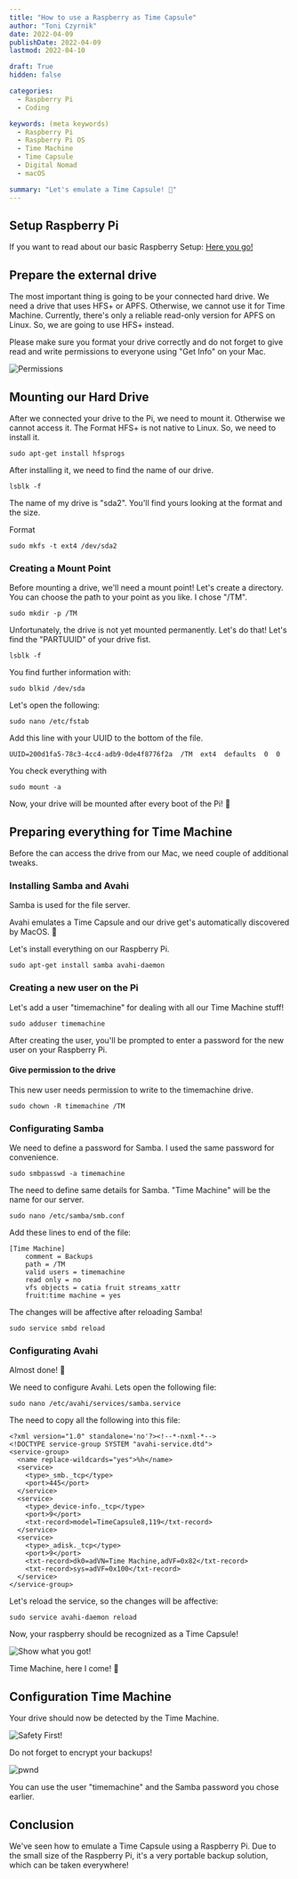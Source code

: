 ```yaml
---
title: "How to use a Raspberry as Time Capsule"
author: "Toni Czyrnik"
date: 2022-04-09
publishDate: 2022-04-09
lastmod: 2022-04-10

draft: True
hidden: false

categories:
  - Raspberry Pi
  - Coding

keywords: (meta keywords)
  - Raspberry Pi
  - Raspberry Pi OS
  - Time Machine
  - Time Capsule
  - Digital Nomad
  - macOS

summary: "Let's emulate a Time Capsule! 🚀"
---
```



## Setup Raspberry Pi

If you want to read about our basic Raspberry Setup: [Here you go!](https://czyrnik.me/blog/how-to-set-up-a-raspberry-pi/)
	
## Prepare the external drive

The most important thing is going to be your connected hard drive. We need a drive that uses HFS+ or APFS. Otherwise, we cannot use it for Time Machine. Currently, there's only a reliable read-only version for APFS on Linux. So, we are going to use HFS+ instead. 

Please make sure you format your drive correctly and do not forget to give read and write permissions to everyone using "Get Info" on your Mac.

![Permissions](./permissions.png)

## Mounting our Hard Drive

After we connected your drive to the Pi, we need to mount it. Otherwise we cannot access it. The Format HFS+ is not native to Linux. So, we need to install it.

	sudo apt-get install hfsprogs

After installing it, we need to find the name of our drive.
	
	lsblk -f

The name of my drive is "sda2". You'll find yours looking at the format and the size.

Format

	sudo mkfs -t ext4 /dev/sda2

### Creating a Mount Point

Before mounting a drive, we'll need a mount point! Let's create a directory. You can choose the path to your point as you like. I chose "/TM".

	sudo mkdir -p /TM

Unfortunately, the drive is not yet mounted permanently. Let's do that! Let's find the "PARTUUID" of your drive fist. 

	lsblk -f

You find further information with:

	sudo blkid /dev/sda
	
Let's open the following:

	sudo nano /etc/fstab

Add this line with your UUID to the bottom of the file.

	UUID=200d1fa5-78c3-4cc4-adb9-0de4f8776f2a  /TM  ext4  defaults  0  0

You check everything with
	
	sudo mount -a

Now, your drive will be mounted after every boot of the Pi! 🤯

## Preparing everything for Time Machine

Before the can access the drive from our Mac, we need couple of additional tweaks.

### Installing Samba and Avahi

Samba is used for the file server. 

Avahi emulates a Time Capsule and our drive get's automatically discovered by MacOS. 🔎

Let's install everything on our Raspberry Pi.

	sudo apt-get install samba avahi-daemon

### Creating a new user on the Pi

Let's add a user "timemachine" for dealing with all our Time Machine stuff! 

	sudo adduser timemachine

After creating the user, you'll be prompted to enter a password for the new user on your Raspberry Pi.

#### Give permission to the drive

This new user needs permission to write to the timemachine drive.

	sudo chown -R timemachine /TM

### Configurating Samba

We need to define a password for Samba. I used the same password for convenience.

	sudo smbpasswd -a timemachine

The need to define same details for Samba. "Time Machine" will be the name for our server. 

	sudo nano /etc/samba/smb.conf

Add these lines to end of the file:

	[Time Machine]
		comment = Backups
		path = /TM
		valid users = timemachine
		read only = no
		vfs objects = catia fruit streams_xattr
		fruit:time machine = yes
 
The changes will be affective after reloading Samba!

	sudo service smbd reload

### Configurating Avahi

Almost done! 🙂

We need to configure Avahi. Lets open the following file:

	sudo nano /etc/avahi/services/samba.service

The need to copy all the following into this file:

	<?xml version="1.0" standalone='no'?><!--*-nxml-*-->
	<!DOCTYPE service-group SYSTEM "avahi-service.dtd">
	<service-group>
	  <name replace-wildcards="yes">%h</name>
	  <service>
	    <type>_smb._tcp</type>
	    <port>445</port>
	  </service>
	  <service>
	    <type>_device-info._tcp</type>
	    <port>9</port>
	    <txt-record>model=TimeCapsule8,119</txt-record>
	  </service>
	  <service>
	    <type>_adisk._tcp</type>
	    <port>9</port>
	    <txt-record>dk0=adVN=Time Machine,adVF=0x82</txt-record>
	    <txt-record>sys=adVF=0x100</txt-record>
	  </service>
	</service-group>

Let's reload the service, so the changes will be affective:

	sudo service avahi-daemon reload

Now, your raspberry should be recognized as a Time Capsule!

![Show what you got!](./time_capsule.png)

Time Machine, here I come! 🚀

## Configuration Time Machine

Your drive should now be detected by the Time Machine. 

![Safety First!](./time_machine.png)

Do not forget to encrypt your backups!

![pwnd](./connect.png)

You can use the user "timemachine" and the Samba password you chose earlier.

## Conclusion

We've seen how to emulate a Time Capsule using a Raspberry Pi. Due to the small size of the Raspberry Pi, it's a very portable backup solution, which can be taken everywhere!